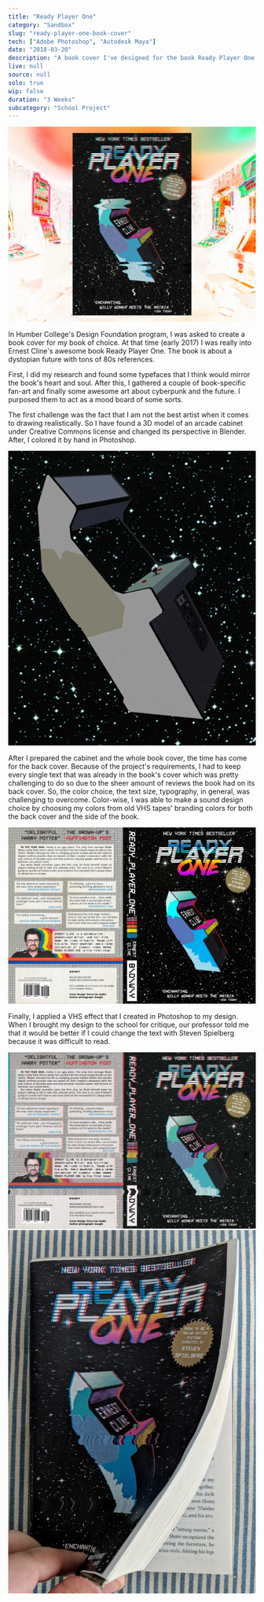 ```yaml
---
title: "Ready Player One"
category: "Sandbox"
slug: "ready-player-one-book-cover"
tech: ["Adobe Photoshop", "Autodesk Maya"]
date: "2018-03-20"
description: "A book cover I've designed for the book Ready Player One."
live: null
source: null
solo: true
wip: false
duration: "3 Weeks"
subcategory: "School Project"
---
```


![rpo-1.png](./img/rpo-1.png)

In Humber College's Design Foundation program, I was asked to create a book cover for my book of choice. At that time (early 2017) I was really into Ernest Cline's awesome book Ready Player One. The book is about a dystopian future with tons of 80s references.

First, I did my research and found some typefaces that I think would mirror the book's heart and soul. After this, I gathered a couple of book-specific fan-art and finally some awesome art about cyberpunk and the future. I purposed them to act as a mood board of some sorts.

The first challenge was the fact that I am not the best artist when it comes to drawing realistically. So I have found a 3D model of an arcade cabinet under Creative Commons license and changed its perspective in Blender. After, I colored it by hand in Photoshop.

![rpo-2.gif](./img/rpo-2.gif)

After I prepared the cabinet and the whole book cover, the time has come for the back cover. Because of the project's requirements, I had to keep every single text that was already in the book's cover which was pretty challenging to do so due to the sheer amount of reviews the book had on its back cover. So, the color choice, the text size, typography, in general, was challenging to overcome. Color-wise, I was able to make a sound design choice by choosing my colors from old VHS tapes' branding colors for both the back cover and the side of the book.

![rpo-3.png](./img/rpo-3.png)

Finally, I applied a VHS effect that I created in Photoshop to my design. When I brought my design to the school for critique, our professor told me that it would be better if I could change the text with Steven Spielberg because it was difficult to read.

![rpo-4.jpg](./img/rpo-4.jpg)
![rpo-5.jpg](./img/rpo-5.jpg)
